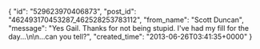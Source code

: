  {
   "id": "529623970406873",
   "post_id": "462493170453287_462528253783112",
   "from_name": "Scott Duncan",
   "message": "Yes Gail. Thanks for not being stupid. I've had my fill for the day...\n\n...can you tell?",
   "created_time": "2013-06-26T03:41:35+0000"
 }
